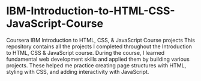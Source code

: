 # IBM-Introduction-to-HTML-CSS-JavaScript-Course
Coursera IBM Introduction to HTML, CSS, &amp; JavaScript Course projects
This repository contains all the projects I completed throughout the Introduction to HTML, CSS & JavaScript course. During the course, I learned fundamental web development skills and applied them by building various projects. These helped me practice creating page structures with HTML, styling with CSS, and adding interactivity with JavaScript.

